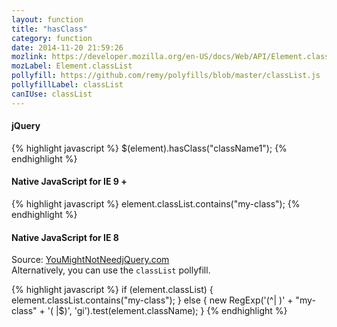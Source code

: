 ```yaml
---
layout: function
title: "hasClass"
category: function
date: 2014-11-20 21:59:26
mozlink: https://developer.mozilla.org/en-US/docs/Web/API/Element.classList
mozLabel: Element.classList
pollyfill: https://github.com/remy/polyfills/blob/master/classList.js
pollyfillLabel: classList
canIUse: classList
---
```


#### jQuery
{% highlight javascript %}
$(element).hasClass("className1");
{% endhighlight %}

#### Native JavaScript for IE 9 +
{% highlight javascript %}
element.classList.contains("my-class");
{% endhighlight %}

#### Native JavaScript for IE 8
Source: [YouMightNotNeedjQuery.com](http://youmightnotneedjquery.com/#has_class)  
Alternatively, you can use the `classList` pollyfill.

{% highlight javascript %}
if (element.classList) {
	element.classList.contains("my-class");
}
else {
	new RegExp('(^| )' + "my-class" + '( |$)', 'gi').test(element.className);
}
{% endhighlight %}